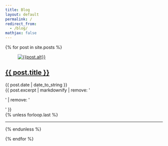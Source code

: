 ```yaml
---
title: Blog
layout: default
permalink: /
redirect_from:
  - /blog/
mathjax: false
---
```

{% for post in site.posts %}
<article class="h-entry blogroll">

<a class="u-uid u-url" href="{{ post.url }}">
<figure>
<img class="u-photo" 
    src = "{{ post.thumbnail | default: post.image }}"
    class = "{{ post.image_class }}"
    alt="{{post.alt}}">
</figure>
</a>

<section>
  <h2 class="p-name blogroll-title"><a class="u-uid u-url" href="{{ post.url }}">{{ post.title }}</a></h2>
  <time class="dt-published" datetime="{{ post.date | date_to_xmlschema }}">{{ post.date | date_to_string }}</time>
  <summary class="p-summary">{{ post.excerpt | markdownify | remove: '<p>' | remove: '</p>' }}</summary>
</section>
</article>
{% unless forloop.last %}
  <hr class="blogroll">
{% endunless %}

{% endfor %}